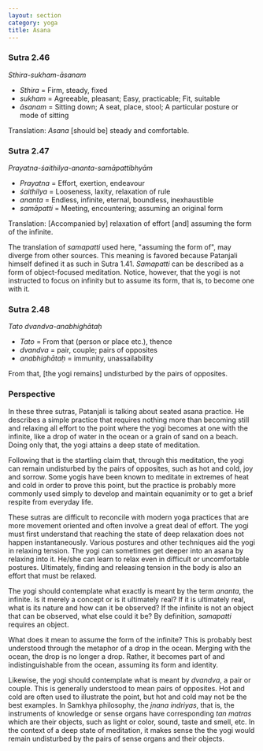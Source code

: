 ```yaml
---
layout: section
category: yoga
title: Asana 
---
```

### Sutra 2.46
*Sthira-sukham-āsanam*
- *Sthira* = Firm, steady, fixed
- *sukham* = Agreeable, pleasant; Easy, practicable; Fit, suitable
- *āsanam* = Sitting down; A seat, place, stool; A particular posture or mode of sitting

Translation: *Asana* [should be] steady and comfortable.

### Sutra 2.47
*Prayatna-śaithilya-ananta-samāpattibhyām*
- *Prayatna* = Effort, exertion, endeavour
- *śaithilya* = Looseness, laxity, relaxation of rule
- *ananta* = Endless, infinite, eternal, boundless, inexhaustible
- *samāpatti* = Meeting, encountering; assuming an original form

Translation: [Accompanied by] relaxation of effort [and] assuming the form of the infinite.

The translation of *samapatti* used here, "assuming the form of", may diverge from other sources. This meaning is favored because Patanjali himself defined it as such in Sutra 1.41.  *Samapatti* can be described as a form of object-focused meditation. Notice, however, that the yogi is not instructed to focus on infinity but to assume its form, that is, to become one with it. 

### Sutra 2.48
*Tato dvandva-anabhighātaḥ*
- *Tato* = From that (person or place etc.), thence
- *dvandva* = pair, couple; pairs of opposites
- *anabhighātaḥ* = immunity, unassailability

From that, [the yogi remains] undisturbed by the pairs of opposites.

### Perspective
In these three sutras, Patanjali is talking about seated asana practice. He describes a simple practice that requires nothing more than becoming still and relaxing all effort to the point where the yogi becomes at one with the infinite, like a drop of water in the ocean or a grain of sand on a beach. Doing only that, the yogi attains a deep state of meditation. 

Following that is the startling claim that, through this meditation, the yogi can remain undisturbed by the pairs of opposites, such as hot and cold, joy and sorrow. Some yogis have been known to meditate in extremes of heat and cold in order to prove this point, but the practice is probably more commonly used simply to develop and maintain equanimity or to get a brief respite from everyday life. 

These sutras are difficult to reconcile with modern yoga practices that are more movement oriented and often involve a great deal of effort. The yogi must first understand that reaching the state of deep relaxation does not happen instantaneously. Various postures and other techniques aid the yogi in relaxing tension. The yogi can sometimes get deeper into an asana by relaxing into it. He/she can learn to relax even in difficult or uncomfortable postures. Ultimately, finding and releasing tension in the body is also an effort that must be relaxed.

The yogi should contemplate what exactly is meant by the term *ananta*, the infinite. Is it merely a concept or is it ultimately real? If it is ultimately real, what is its nature and how can it be observed? If the infinite is not an object that can be observed, what else could it be? By definition, *samapatti* requires an object.

What does it mean to assume the form of the infinite? This is probably best understood through the metaphor of a drop in the ocean. Merging with the ocean, the drop is no longer a drop. Rather, it becomes part of and indistinguishable from the ocean, assuming its form and identity.

Likewise, the yogi should contemplate what is meant by *dvandva*, a pair or couple. This is generally understood to mean pairs of opposites. Hot and cold are often used to illustrate the point, but hot and cold may not be the best examples. In Samkhya philosophy, the *jnana indriyas*, that is, the instruments of knowledge or sense organs have corresponding *tan matras* which are their objects, such as light or color, sound, taste and smell, etc. In the context of a deep state of meditation, it makes sense the the yogi would remain undisturbed by the pairs of sense organs and their objects.